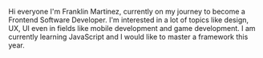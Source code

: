 Hi everyone I'm Franklin Martinez, currently on my journey to become a Frontend Software Developer. I'm interested in a lot of topics like design, UX, UI 
even in fields like mobile development and game development. I am currently learning JavaScript and I would like to master a framework this year.

<!---
TheMVProgrammer/TheMVProgrammer is a ✨ special ✨ repository because its `README.md` (this file) appears on your GitHub profile.
You can click the Preview link to take a look at your changes.
--->
